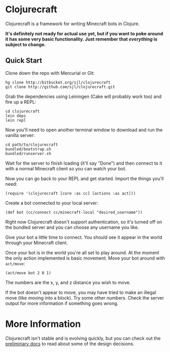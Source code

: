 Clojurecraft
============

Clojurecraft is a framework for writing Minecraft bots in Clojure.

**It's definitely not ready for actual use yet, but if you want to poke around it has
some very basic functionality.  Just remember that *everything* is subject to
change.**

Quick Start
-----------

Clone down the repo with Mercurial or Git:

    hg clone http://bitbucket.org/sjl/clojurecraft
    git clone http://github.com/sjl/clojurecraft.git

Grab the dependencies using Leiningen (Cake will probably work too) and fire up
a REPL:

    cd clojurecraft
    lein deps
    lein repl

Now you'll need to open another terminal window to download and run the vanilla
server:

    cd path/to/clojurecraft
    bundled/bootstrap.sh
    bundled/runserver.sh

Wait for the server to finish loading (it'll say "Done") and then connect to it with
a normal Minecraft client so you can watch your bot.

Now you can go back to your REPL and get started.  Import the things you'll need:

    (require '(clojurecraft [core :as cc] [actions :as act]))

Create a bot connected to your local server:

    (def bot (cc/connect cc/minecraft-local "desired_username"))

Right now Clojurecraft doesn't support authentication, so it's turned off on the
bundled server and you can choose any username you like.

Give your bot a little time to connect.  You should see it appear in the world
through your Minecraft client.

Once your bot is in the world you're all set to play around.  At the moment the only
action implemented is basic movement.  Move your bot around with `act/move`:

    (act/move bot 2 0 1)

The numbers are the x, y, and z distance you wish to move.

If the bot doesn't appear to move, you may have tried to make an illegal move (like
moving into a block).  Try some other numbers.  Check the server output for more
information if something goes wrong.

More Information
================

Clojurecraft isn't stable and is evolving quickly, but you can check out the
[preliminary docs](https://github.com/sjl/clojurecraft/blob/master/docs.markdown) to
read about some of the design decisions.
